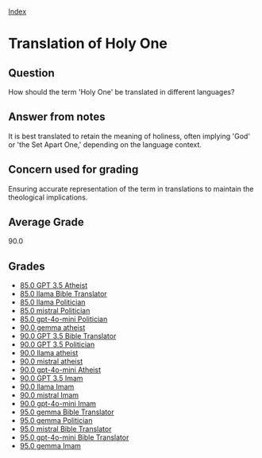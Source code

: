 
[Index](../../index.md)
# Translation of Holy One
## Question
How should the term 'Holy One' be translated in different languages?

## Answer from notes
It is best translated to retain the meaning of holiness, often implying 'God' or 'the Set Apart One,' depending on the language context.

## Concern used for grading
Ensuring accurate representation of the term in translations to maintain the theological implications.

## Average Grade
90.0

## Grades
 * [85.0 GPT 3.5 Atheist](../answers/GPT_3.5_Atheist/Translation_of_Holy_One.md)
 * [85.0 llama Bible Translator](../answers/llama_Bible_Translator/Translation_of_Holy_One.md)
 * [85.0 llama Politician](../answers/llama_Politician/Translation_of_Holy_One.md)
 * [85.0 mistral Politician](../answers/mistral_Politician/Translation_of_Holy_One.md)
 * [85.0 gpt-4o-mini Politician](../answers/gpt-4o-mini_Politician/Translation_of_Holy_One.md)
 * [90.0 gemma atheist](../answers/gemma_atheist/Translation_of_Holy_One.md)
 * [90.0 GPT 3.5 Bible Translator](../answers/GPT_3.5_Bible_Translator/Translation_of_Holy_One.md)
 * [90.0 GPT 3.5 Politician](../answers/GPT_3.5_Politician/Translation_of_Holy_One.md)
 * [90.0 llama atheist](../answers/llama_atheist/Translation_of_Holy_One.md)
 * [90.0 mistral atheist](../answers/mistral_atheist/Translation_of_Holy_One.md)
 * [90.0 gpt-4o-mini Atheist](../answers/gpt-4o-mini_Atheist/Translation_of_Holy_One.md)
 * [90.0 GPT 3.5 Imam](../answers/GPT_3.5_Imam/Translation_of_Holy_One.md)
 * [90.0 llama Imam](../answers/llama_Imam/Translation_of_Holy_One.md)
 * [90.0 mistral Imam](../answers/mistral_Imam/Translation_of_Holy_One.md)
 * [90.0 gpt-4o-mini Imam](../answers/gpt-4o-mini_Imam/Translation_of_Holy_One.md)
 * [95.0 gemma Bible Translator](../answers/gemma_Bible_Translator/Translation_of_Holy_One.md)
 * [95.0 gemma Politician](../answers/gemma_Politician/Translation_of_Holy_One.md)
 * [95.0 mistral Bible Translator](../answers/mistral_Bible_Translator/Translation_of_Holy_One.md)
 * [95.0 gpt-4o-mini Bible Translator](../answers/gpt-4o-mini_Bible_Translator/Translation_of_Holy_One.md)
 * [95.0 gemma Imam](../answers/gemma_Imam/Translation_of_Holy_One.md)
